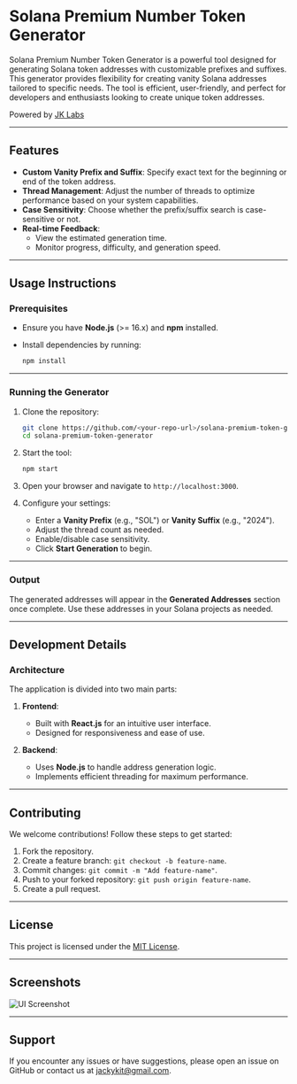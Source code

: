 
# Solana Premium Number Token Generator

Solana Premium Number Token Generator is a powerful tool designed for generating Solana token addresses with customizable prefixes and suffixes. This generator provides flexibility for creating vanity Solana addresses tailored to specific needs. The tool is efficient, user-friendly, and perfect for developers and enthusiasts looking to create unique token addresses.

Powered by [JK Labs](https://3jk.net)

---

## Features

- **Custom Vanity Prefix and Suffix**: Specify exact text for the beginning or end of the token address.
- **Thread Management**: Adjust the number of threads to optimize performance based on your system capabilities.
- **Case Sensitivity**: Choose whether the prefix/suffix search is case-sensitive or not.
- **Real-time Feedback**:
  - View the estimated generation time.
  - Monitor progress, difficulty, and generation speed.

---

## Usage Instructions

### Prerequisites

- Ensure you have **Node.js** (>= 16.x) and **npm** installed.
- Install dependencies by running:

  ```bash
  npm install
  ```

---

### Running the Generator

1. Clone the repository:

   ```bash
   git clone https://github.com/<your-repo-url>/solana-premium-token-generator.git
   cd solana-premium-token-generator
   ```

2. Start the tool:

   ```bash
   npm start
   ```

3. Open your browser and navigate to `http://localhost:3000`.

4. Configure your settings:
   - Enter a **Vanity Prefix** (e.g., "SOL") or **Vanity Suffix** (e.g., "2024").
   - Adjust the thread count as needed.
   - Enable/disable case sensitivity.
   - Click **Start Generation** to begin.

---

### Output

The generated addresses will appear in the **Generated Addresses** section once complete. Use these addresses in your Solana projects as needed.

---

## Development Details

### Architecture

The application is divided into two main parts:
1. **Frontend**:
   - Built with **React.js** for an intuitive user interface.
   - Designed for responsiveness and ease of use.

2. **Backend**:
   - Uses **Node.js** to handle address generation logic.
   - Implements efficient threading for maximum performance.

---

## Contributing

We welcome contributions! Follow these steps to get started:

1. Fork the repository.
2. Create a feature branch: `git checkout -b feature-name`.
3. Commit changes: `git commit -m "Add feature-name"`.
4. Push to your forked repository: `git push origin feature-name`.
5. Create a pull request.

---

## License

This project is licensed under the [MIT License](LICENSE).

---

## Screenshots

![UI Screenshot](screenshot.png)

---

## Support

If you encounter any issues or have suggestions, please open an issue on GitHub or contact us at [jackykit@gmail.com](mailto:jackykit@gmail.com).
